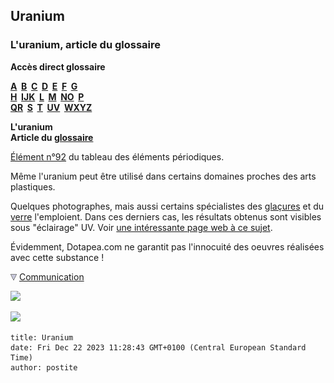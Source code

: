 ## Uranium
### L'uranium, article du glossaire
 **Accès direct glossaire**

**[A](a.html)  [B](b.html)  [C](c.html)  [D](d.html)  [E](e.html)  [F](f.html)  [G](g.html)  
[H](h.html)  [IJK](ijk.html)  [L](l.html)  [M](m.html)  [NO](no.html)  [P](p.html)  
[QR](qr.html)  [S](s.html)  [T](t.html)  [UV](uv.html)  [WXYZ](wxyz.html)**

**L'uranium  
Article du [glossaire](glossaire.html)**

[Élément n°92](annexe1.html#u) du tableau des éléments périodiques.

Même l'uranium peut être utilisé dans certains domaines proches des arts plastiques.

Quelques photographes, mais aussi certains spécialistes des [glaçures](glacure.html) et du [verre](verre.html) l'emploient. Dans ces derniers cas, les résultats obtenus sont visibles sous "éclairage" UV. Voir [une intéressante page web à ce sujet](http://mywebpages.comcast.net/jtozour/Page10UraniumGlass/Page10UraniumGlass.html).

Évidemment, Dotapea.com ne garantit pas l'innocuité des oeuvres réalisées avec cette substance !



![](images/flechebas.gif) [Communication](http://www.artrealite.com/annonceurs.htm) 

[![](https://cbonvin.fr/sites/regie.artrealite.com/visuels/campagne1.png)](index-2.html#20131014)

![](https://cbonvin.fr/sites/regie.artrealite.com/visuels/campagne2.png)
```
title: Uranium
date: Fri Dec 22 2023 11:28:43 GMT+0100 (Central European Standard Time)
author: postite
```
